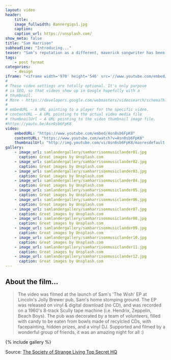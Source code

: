 ```yaml
---
layout: video
header:
    title: .
    image_fullwidth: Bannergigs1.jpg
    caption: 
    caption_url: https://unsplash.com/
show_meta: false
title: "Sam Harrison"
subheadline: "Introducing..."
teaser: "Sam’s reputation as a different, maverick songwriter has been cemented by his debut album ‘Yes Hard Feelings’ and two follow up E.P.s ‘Aurora’ and ‘The Wish’. He spent four years and made four albums with DIY acoustic punk outfit ‘The Breakfast Club’ as a drummer, guitarist, producer and singer. In 2015 he formed his own band ‘the Society of Strange Living’. While cutting his teeth as a solo entertainer on cruise ships, Sam lives a split life of international travel, gigging and recording. His exploits include playing the 2012 Olympics, the Edinburgh Fringe and Glastonbury festival (naked). His parchant for the unusual is reflected in his band’s name, which implies his highly unauthadox lifestyle and unruly reputation."
tags:
    - post format
categories:
    - design
iframe: "<iframe width='970' height='546' src='//www.youtube.com/embed/Asn0sb6FpK8' frameborder='0' allowfullscreen></iframe>"
#
# These video settings are totally optional. It's only purpose
# is SEO, so that videos show up in Google hopefully with a 
# thumbnail.
# More › https://developers.google.com/webmasters/videosearch/schema?hl=en&rd=1
#
# embedURL – A URL pointing to a player for the specific video.
# contentURL – A URL pointing to the actual video media file
# thumbnailUrl – A URL pointing to the video thumbnail image file.
#https://youtu.be/Asn0sb6FpK8
video:
    embedURL: "https://www.youtube.com/embed/Asn0sb6FpK8"
    contentURL: "https://www.youtube.com/watch?v=Asn0sb6FpK8"
    thumbnailUrl: "http://img.youtube.com/vi/Asn0sb6FpK8/maxresdefault.jpg"
gallery:
    - image_url: samlandergallery/samharrisonmusiclander01.jpg
      caption: Great images by Unsplash.com
    - image_url: samlandergallery/samharrisonmusiclander02.jpg
      caption: Great images by Unsplash.com
    - image_url: samlandergallery/samharrisonmusiclander03.jpg
      caption: Great images by Unsplash.com
    - image_url: samlandergallery/samharrisonmusiclander04.jpg
      caption: Great images by Unsplash.com
    - image_url: samlandergallery/samharrisonmusiclander05.jpg
      caption: Great images by Unsplash.com
    - image_url: samlandergallery/samharrisonmusiclander06.jpg
      caption: Great images by Unsplash.com
    - image_url: samlandergallery/samharrisonmusiclander07.jpg
      caption: Great images by Unsplash.com
    - image_url: samlandergallery/samharrisonmusiclander08.jpg
      caption: Great images by Unsplash.com
    - image_url: samlandergallery/samharrisonmusiclander09.jpg
      caption: Great images by Unsplash.com
    - image_url: samlandergallery/samharrisonmusiclander10.jpg
      caption: Great images by Unsplash.com
    - image_url: samlandergallery/samharrisonmusiclander11.jpg
      caption: Great images by Unsplash.com
    - image_url: samlandergallery/samharrisonmusiclander12.jpg
      caption: Great images by Unsplash.com      
---
```

<!--more-->

## About the film...

>  The video was filmed at the launch of Sam's 'The Wish' EP at Lincoln's Jolly Brewer pub, Sam's home stomping ground. The EP was released on vinyl & digital download (no CD), and was recorded on a 1960's 8-track Scully tape machine (i.e. Hendrix, Zeppelin, Beach Boys). The pub was decorated by a team of volunteers, filled with candy to be eaten from bowls made of recylcled CDs, with facepainting, hidden prizes, and a vinyl DJ. Supported and filmed by a wonderful group of friends, it was an amazing night for all :)



{% include gallery %}


Source: [The Society of Strange Living Top Secret HQ](https://www.youtube.com/watch?v=Asn0sb6FpK8)

